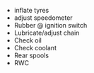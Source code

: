 * inflate tyres
* adjust speedometer
* Rubber @ ignition switch
* Lubricate/adjust chain
* Check oil
* Check coolant
* Rear spools
* RWC

